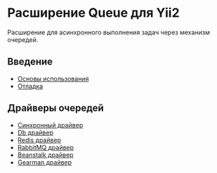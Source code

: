 Расширение Queue для Yii2
=========================

Расширение для асинхронного выполнения задач через механизм очередей.

Введение
--------

* [Основы использования](usage.md)
* [Отладка](debug.md)

Драйверы очередей
-----------------

* [Синхронный драйвер](driver-sync.md)
* [Db драйвер](driver-db.md)
* [Redis драйвер](driver-redis.md)
* [RabbitMQ драйвер](driver-amqp.md)
* [Beanstalk драйвер](driver-beanstalk.md)
* [Gearman драйвер](driver-gearman.md)
